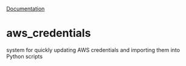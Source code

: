 [Documentation](https://jameskabbes.github.io/aws_credentials)

# aws_credentials
system for quickly updating AWS credentials and importing them into Python scripts
